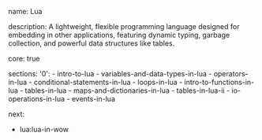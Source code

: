 name: Lua

description: A lightweight, flexible programming language designed for embedding in other applications, featuring dynamic typing, garbage collection, and powerful data structures like tables.

core: true

sections:
  '0':
    - intro-to-lua
    - variables-and-data-types-in-lua
    - operators-in-lua
    - conditional-statements-in-lua
    - loops-in-lua
    - intro-to-functions-in-lua
    - tables-in-lua
    - maps-and-dictionaries-in-lua
    - tables-in-lua-ii
    - io-operations-in-lua
    - events-in-lua
    
next:
  - lua:lua-in-wow
